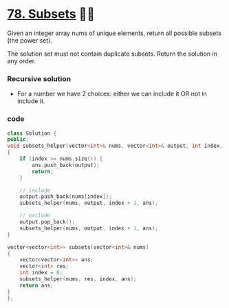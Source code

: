 # [78. Subsets](https://leetcode.com/problems/subsets/description/) 🌟🌟

Given an integer array nums of unique elements, return all possible subsets (the power set).

The solution set must not contain duplicate subsets. Return the solution in any order.

### Recursive solution

-   For a number we have 2 choices: either we can include it OR not in include it.

### code

```cpp
class Solution {
public:
void subsets_helper(vector<int>& nums, vector<int>& output, int index, vector<vector<int>>& ans)
{
    if (index >= nums.size()) {
        ans.push_back(output);
        return;
    }

    // include
    output.push_back(nums[index]);
    subsets_helper(nums, output, index + 1, ans);

    // exclude
    output.pop_back();
    subsets_helper(nums, output, index + 1, ans);
}

vector<vector<int>> subsets(vector<int>& nums)
{
    vector<vector<int>> ans;
    vector<int> res;
    int index = 0;
    subsets_helper(nums, res, index, ans);
    return ans;
}
};
```
